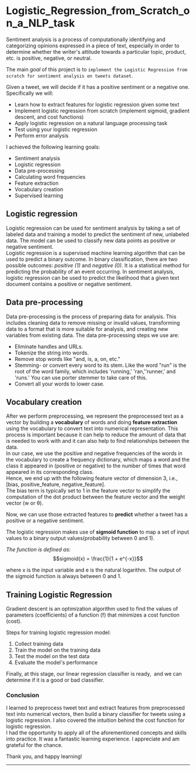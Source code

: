 # Logistic_Regression_from_Scratch_on_a_NLP_task
Sentiment analysis is a process of computationally identifying and categorizing opinions expressed in a piece of text, especially in order to determine whether the writer's attitude towards a particular topic, product, etc. is positive, negative, or neutral.

The main *goal* of this project is to `implement the Logistic Regression from scratch for sentiment analysis on tweets dataset`.

Given a tweet, we will decide if it has a positive sentiment or a negative one. Specifically we will:

* Learn how to extract features for logistic regression given some text
* Implement logistic regression from scratch (implement sigmoid, gradient descent, and cost functions)
* Apply logistic regression on a natural language processing task
* Test using your logistic regression
* Perform error analysis

I achieved the following learning goals:
* Sentiment analysis
* Logistic regression
* Data pre-processing
* Calculating word frequencies
* Feature extraction
* Vocabulary creation
* Supervised learning

## Logistic regression
Logistic regression can be used for sentiment analysis by taking a set of labeled data and training a model to predict the sentiment of new, unlabeled data. The model can be used to classify new data points as positive or negative sentiment.<br>
Logistic regression is a supervised machine learning algorithm that can be used to predict a binary outcome. In binary classification, there are two possible outcomes: *positive (1)* and *negative (0)*. It is a statistical method for predicting the probability of an event occurring. In sentiment analysis, logistic regression can be used to predict the likelihood that a given text document contains a positive or negative sentiment.

## Data pre-processing
Data pre-processing is the process of preparing data for analysis. This includes cleaning data to remove missing or invalid values, transforming data to a format that is more suitable for analysis, and creating new variables from existing data.
The data pre-processing steps we use are:
* Eliminate handles and URLs.
* Tokenize the string into words.
* Remove stop words like "and, is, a, on, etc."
* Stemming- or convert every word to its stem. Like the word "run" is the root of the word family, which includes 'running,' 'ran,''runner,' and 'runs.' You can use porter stemmer to take care of this.
* Convert all your words to lower case.

## Vocabulary creation
After we perform preprocessing, we represent the preprocessed text as a vector by building a **vocabulary** of words and doing **feature extraction** using the vocabulary to convert text into numerical representation. This process is important because it can help to reduce the amount of data that is needed to work with and it can also help to find relationships between the data.<br>
In our case, we use the positive and negative frequencies of the words in the vocabulary to create a frequency dictionary, which maps a word and the class it appeared in (positive or negative) to the number of times that word appeared in its corresponding class.<br>
Hence, we end up with the following feature vector of dimension 3, i.e., [bias, positive_feature, negative_feature]. <br>
The bias term is typically set to 1 in the feature vector to simplify the computation of the dot product between the feature vector and the weight vector (w or θ).

Now, we can use those extracted features to **predict** whether a tweet has a positive or a negative sentiment. 

The logistic regression makes use of **sigmoid function** to map a set of input values to a binary output values(probability between 0 and 1).

*The function is defined as:*
$$sigmoid(x) = \frac{1}{1 + e^{-x}}$$

where x is the input variable and e is the natural logarithm. The output of the sigmoid function is always between 0 and 1.

## Training Logistic Regression

Gradient descent is an optimization algorithm used to find the values of parameters (coefficients) of a function (f) that minimizes a cost function (cost).<br>

Steps for training logistic regression model:
1. Collect training data
2. Train the model on the training data
3. Test the model on the test data
4. Evaluate the model's performance<br>

Finally, at this stage, our linear regression classifier is ready, 
and we can determine if it is a good or bad classifier.
<br>

### Conclusion
I learned to preprocess tweet text and extract features from preprocessed text into numerical vectors, then build a binary classifier for tweets using a logistic regression. I also covered the intuition behind the cost function for logistic regression. <br>
I had the opportunity to apply all of the aforementioned concepts and skills into practice. It was a fantastic learning experience. I appreciate and am grateful for the chance.

Thank you, and happy learning!<br>

---
